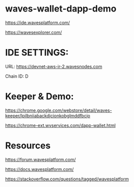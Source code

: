 # waves-wallet-dapp-demo

https://ide.wavesplatform.com/

https://wavesexplorer.com/

# IDE SETTINGS:
URL: https://devnet-aws-ir-2.wavesnodes.com

Chain ID: D

# Keeper & Demo:

https://chrome.google.com/webstore/detail/waves-keeper/lpilbniiabackdjcionkobglmddfbcjo

https://chrome-ext.wvservices.com/dapp-wallet.html

# Resources

https://forum.wavesplatform.com/

https://docs.wavesplatform.com/

https://stackoverflow.com/questions/tagged/wavesplatform
